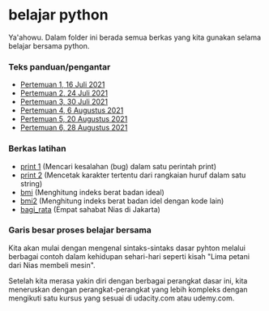 # belajar python

Ya'ahowu. Dalam folder ini berada semua berkas yang kita gunakan selama belajar bersama python.

### Teks panduan/pengantar

- [Pertemuan 1, 16 Juli 2021](./pertemuan_1.md)
- [Pertemuan 2, 24 Juli 2021](./pertemuan_2.md)
- [Pertemuan 3, 30 Juli 2021](./pertemuan_3.md)
- [Pertemuan 4, 6 Augustus 2021](./pertemuan_4.md)
- [Pertemuan 5, 20 Augustus 2021](./pertemuan_5.md)
- [Pertemuan 6, 28 Augustus 2021](./pertemuan_6.md)


### Berkas latihan

- [print 1](./latihan/print_1.py) (Mencari kesalahan (bug) dalam satu perintah print)
- [print 2](./latihan/print_2.py) (Mencetak karakter tertentu dari rangkaian huruf dalam satu string)
- [bmi](./latihan/bmi.py) (Menghitung indeks berat badan ideal)
- [bmi2](./latihan/bmi2.py) (Menghitung indeks berat badan idel dengan kode lain)
- [bagi_rata](./latihan/bagi_rata.py) (Empat sahabat Nias di Jakarta)


### Garis besar proses belajar bersama

Kita akan mulai dengan mengenal sintaks-sintaks dasar pyhton melalui berbagai contoh dalam kehidupan sehari-hari seperti kisah "Lima petani dari Nias membeli mesin".

Setelah kita merasa yakin diri dengan berbagai perangkat dasar ini, kita meneruskan dengan perangkat-perangkat yang lebih kompleks dengan mengikuti satu kursus yang sesuai di udacity.com atau udemy.com.

